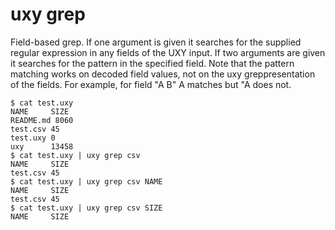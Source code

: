# uxy grep

Field-based grep. If one argument is given it searches for the supplied regular
expression in any fields of the UXY input. If two arguments are given it
searches for the pattern in the specified field. Note that the pattern matching
works on decoded field values, not on the uxy greppresentation of the fields.
For example, for field "A B" A matches but "A does not. 

```
$ cat test.uxy 
NAME     SIZE 
README.md 8060 
test.csv 45
test.uxy 0
uxy      13458 
$ cat test.uxy | uxy grep csv
NAME     SIZE 
test.csv 45
$ cat test.uxy | uxy grep csv NAME
NAME     SIZE 
test.csv 45
$ cat test.uxy | uxy grep csv SIZE
NAME     SIZE
```

